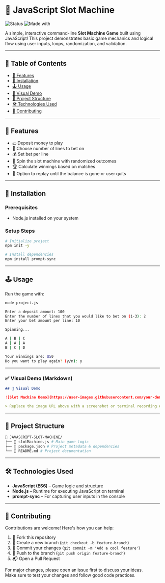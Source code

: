 # 🎰 JavaScript Slot Machine

![Status](https://img.shields.io/badge/Status-Active-brightgreen)
![Made with](https://img.shields.io/badge/Made%20with-JavaScript-yellow)

A simple, interactive command-line **Slot Machine Game** built using JavaScript! This project demonstrates basic game mechanics and logical flow using user inputs, loops, randomization, and validation.

---

## 📜 Table of Contents

- [🎯 Features](#-features)
- [🚀 Installation](#-installation)
- [🕹️ Usage](#️-usage)
- [📸 Visual Demo](#-visual-demo)
- [📌 Project Structure](#-project-structure)
- [🛠️ Technologies Used](#️-technologies-used)
- [🤝 Contributing](#-contributing)

---

## 🎯 Features

- 💵 Deposit money to play
- 🎲 Choose number of lines to bet on
- 💰 Set bet per line
- 🎰 Spin the slot machine with randomized outcomes
- 🏆 Calculate winnings based on matches
- 🔁 Option to replay until the balance is gone or user quits

---

## 🚀 Installation

### Prerequisites

- Node.js installed on your system

### Setup Steps

```bash
# Initialize project
npm init -y

# Install dependencies
npm install prompt-sync

```

---

## 🕹️ Usage

Run the game with:

```bash
node project.js

Enter a deposit amount: 100
Enter the number of lines that you would like to bet on (1-3): 2
Enter your bet amount per line: 10

Spinning...

A | B | C  
A | A | A  
B | C | D

Your winnings are: $50  
Do you want to play again? (y/n): y
```


---

### ✅ **Visual Demo** (Markdown)

```markdown
## 📸 Visual Demo

![Slot Machine Demo](https://user-images.githubusercontent.com/your-demo-image.png)

> Replace the image URL above with a screenshot or terminal recording of your slot machine output.

```

---

## 📌 Project Structure

```bash
📁 JAVASCRIPT-SLOT-MACHINE/
├── 📄 slotMachine.js # Main game logic
├── 📄 package.json # Project metadata & dependencies
└── 📄 README.md # Project documentation

```


---

## 🛠️ Technologies Used

- **JavaScript (ES6)** – Game logic and structure
- **Node.js** – Runtime for executing JavaScript on terminal
- **prompt-sync** – For capturing user inputs in the console

---

## 🤝 Contributing

Contributions are welcome! Here's how you can help:

1. 🍴 Fork this repository  
2. 📂 Create a new branch (`git checkout -b feature-branch`)  
3. 💾 Commit your changes (`git commit -m 'Add a cool feature'`)  
4. 🚀 Push to the branch (`git push origin feature-branch`)  
5. 📬 Open a Pull Request

For major changes, please open an issue first to discuss your ideas.  
Make sure to test your changes and follow good code practices.


